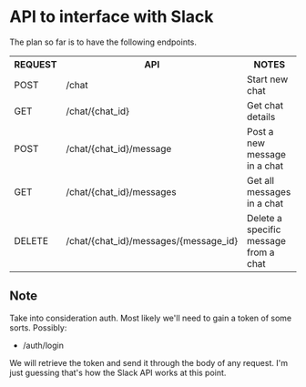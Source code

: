 # API to interface with Slack

The plan so far is to have the following endpoints.

<table>
  <tr>
    <th>REQUEST</th>
    <th>API</th>
    <th>NOTES</th>
  </tr>
<tr>
  <td>POST</td>
  <td>/chat</td>
  <td>Start new chat</td>
</tr>
<tr>
  <td>GET</td>
  <td>/chat/{chat_id}</td>
  <td>Get chat details</td>
</tr>
<tr>
  <td>POST</td>
  <td>/chat/{chat_id}/message</td>
  <td>Post a new message in a chat</td>
</tr>
<tr>
  <td>GET</td>
  <td>/chat/{chat_id}/messages</td>
  <td>Get all messages in a chat</td>
</tr>
<tr>
  <td>DELETE</td>
  <td>/chat/{chat_id}/messages/{message_id}</td>
  <td>Delete a specific message from a chat</td>
</tr>
</table>

## Note

Take into consideration auth. Most likely we'll need to gain a token of some sorts. Possibly:
 
  * /auth/login

We will retrieve the token and send it through the body of any request. I'm just guessing that's how the Slack API works at this point.



